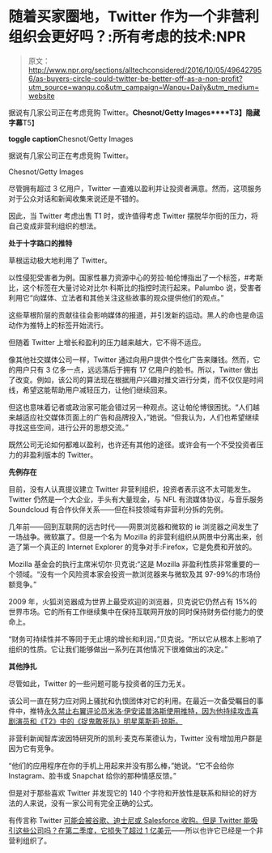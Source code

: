 # 随着买家圈地，Twitter 作为一个非营利组织会更好吗？:所有考虑的技术:NPR

> 原文：<http://www.npr.org/sections/alltechconsidered/2016/10/05/496427956/as-buyers-circle-could-twitter-be-better-off-as-a-non-profit?utm_source=wanqu.co&utm_campaign=Wanqu+Daily&utm_medium=website>

据说有几家公司正在考虑竞购 Twitter。**Chesnot/Getty Images****T3】隐藏字幕**T5】

****toggle caption****Chesnot/Getty Images

据说有几家公司正在考虑竞购 Twitter。

Chesnot/Getty Images

尽管拥有超过 3 亿用户，Twitter 一直难以盈利并让投资者满意。然而，这项服务对于公众对话和新闻收集来说还是不错的。

因此，当 Twitter 考虑出售 T1 时，或许值得考虑 Twitter 摆脱华尔街的压力，将自己变成非营利组织的想法。

**处于十字路口的推特**

草根运动极大地利用了 Twitter。

以性侵犯受害者为例。国家性暴力资源中心的劳拉·帕伦博指出了一个标签，#考斯比，这个标签在大量讨论对比尔·科斯比的指控时流行起来。Palumbo 说，受害者利用它“向媒体、立法者和其他关注这些故事的观众提供他们的观点。”

这些草根阶层的贡献往往会影响媒体的报道，并引发新的运动。黑人的命也是命运动作为推特上的标签开始流行。

但随着 Twitter 上增长和盈利的压力越来越大，它不得不适应。

像其他社交媒体公司一样，Twitter 通过向用户提供个性化广告来赚钱。然而，它的用户只有 3 亿多一点，远远落后于拥有 17 亿用户的脸书。所以，Twitter 做出了改变。例如，该公司的算法现在根据用户兴趣对推文进行分类，而不仅仅是时间线，希望这能帮助用户减轻压力，让他们继续回来。

但这也意味着记者或政治家可能会错过另一种观点。这让帕伦博很困扰。“人们越来越适应社交媒体页面上的广告和品牌投入，”她说。“但我认为，人们也希望继续寻找这些空间，进行公开的思想交流。”

既然公司无论如何都难以盈利，也许还有其他的途径。或许会有一个不受投资者压力的非盈利版本的 Twitter。

**先例存在**

目前，没有人认真提议建立 Twitter 非营利组织，投资者表示这不太可能发生。Twitter 仍然是一个大企业，手头有大量现金，与 NFL 有流媒体协议，与音乐服务 Soundcloud 有合作伙伴关系——但在科技领域有非营利分拆的先例。

几年前——回到互联网的远古时代——网景浏览器和微软的 ie 浏览器之间发生了一场战争。微软赢了。但是一个名为 Mozilla 的非营利组织从网景中分离出来，创造了第一个真正的 Internet Explorer 的竞争对手:Firefox，它是免费和开放的。

Mozilla 基金会的执行主席米切尔·贝克说:“这是 Mozilla 非盈利性质非常重要的一个领域。“没有一个风险资本家会投资一款浏览器来与微软及其 97-99%的市场份额竞争。”

2009 年，火狐浏览器成为世界上最受欢迎的浏览器，贝克说它仍然占有 15%的世界市场。它的所有工作继续集中在保持互联网开放的同时保持财务偿付能力的使命上。

“财务可持续性并不等同于无止境的增长和利润，”贝克说。“所以它从根本上影响了组织的性质。它让我们能够做出一系列在其他情况下很难做出的决定。”

**其他挣扎**

尽管如此，Twitter 的一些问题可能与投资者的压力无关。

该公司一直在努力应对网上骚扰和仇恨团体对它的利用。在最近一次备受瞩目的事件中，推特[永久禁止右翼评论员米洛·伊安诺普洛斯使用推特，因为他持续攻击喜剧演员和《T2》中的《捉鬼敢死队》明星莱斯莉·琼斯。](http://www.npr.org/sections/thetwo-way/2016/07/20/486726291/twitter-permanently-suspends-conservative-writer-for-targeted-abuse)

非营利新闻智库波因特研究所的凯利·麦克布莱德认为，Twitter 没有增加用户群是因为它有竞争。

“他们的应用程序在你的手机上用起来并没有那么棒，”她说。“它不会给你 Instagram、脸书或 Snapchat 给你的那种情感反馈。”

但是对于那些喜欢 Twitter 并发现它的 140 个字符和开放性是联系和辩论的好方法的人来说，没有一家公司有完全正确的公式。

有传言称 Twitter [可能会被谷歌、迪士尼或 Salesforce 收购。但是 Twitter 能吸引这些公司吗？在第二季度，它损失了](http://www.cnbc.com/2016/09/23/twitter-may-receive-formal-bid-shortly-suitors-said-to-include-salesforce-and-google.html)[超过 1 亿美元](https://www.engadget.com/2016/07/26/twitter-q2-earnings-profit-loss/)——所以也许它已经是一个非营利组织了。